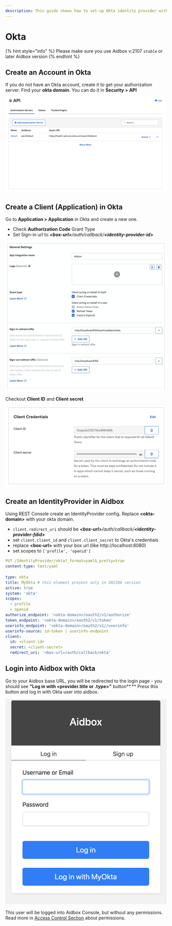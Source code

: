 ```yaml
---
description: This guide shows how to set-up Okta identity provider with Aidbox
---
```


# Okta

{% hint style="info" %}
Please make sure you use Aidbox v:2107 _`stable`_ or later Aidbox version
{% endhint %}

## Create an Account in Okta

If you do not have an Okta account, create it to get your authorization server. Find your **okta domain**. You can do it in **Security > API**

![](<../../.gitbook/assets/image (40) (1).png>)

## Create a Client (Application) in Okta

Go to **Application > Application** in Okta and create a new one.

* Check **Authorization Code** Grant Type
* Set Sign-in url to _**\<box-url>**/auth/callback/**\<identity-provider-id>**_

![](<../../.gitbook/assets/image (41).png>)

Checkout **Client ID** and **Client secret**

![](<../../.gitbook/assets/image (43).png>)

## Create an IdentityProvider in Aidbox

Using REST Console create an IdentityProvider config. Replace **\<okta-domain>** with your okta domain.

* `client.redirect_uri` should be _**\<box-url>**/auth/callback/**\<identity-provider-fdid>**_
* set `client.client_id` and `client.client_secret` to Okta's credentials
* replace **\<box-url>** with your box url (like http://localhost:8080)
* set scopes to `['profile', 'openid']`

```yaml
PUT /IdentityProvider/okta?_format=yaml&_pretty=true
content-type: text/yaml

type: okta
title: MyOkta # this element present only in 202106 version
active: true
system: 'okta'
scopes:
  - profile
  - openid
authorize_endpoint: '<okta-domain>/oauth2/v1/authorize'
token_endpoint: '<okta-domain>/oauth2/v1/token'
userinfo_endpoint: '<okta-domain>/oauth2/v1//userinfo'
userinfo-source: id-token | userinfo-endpoint
client:
  id: <client-id>
  secret: <client-secret>
  redirect_uri: '<box-url>/auth/callback/okta'
```

## Login into Aidbox with Okta

Go to your Aidbox base URL, you will be redirected to the login page - you should see **"Log in with \<provider.title or .type>"** button**.** Press this button and log in with Okta user into aidbox.

![](<../../.gitbook/assets/image (44) (1).png>)

This user will be logged into Aidbox Console, but without any permissions. Read more in [Access Control Section](../security/) about permissions.
